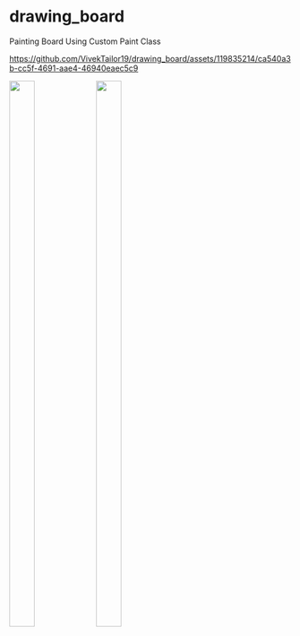 # drawing_board
Painting Board Using Custom Paint Class

https://github.com/VivekTailor19/drawing_board/assets/119835214/ca540a3b-cc5f-4691-aae4-46940eaec5c9

<p>
  
<img src = "https://github.com/VivekTailor19/drawing_board/assets/119835214/6de4b57e-5a20-4b8e-a4e5-6b26e64d517f" height="50%" width="30%">  
<img src = "https://github.com/VivekTailor19/drawing_board/assets/119835214/4dd62faa-8656-46dc-a7c8-5a38ba0e359b" height="50%" width="30%">

  
</p>
